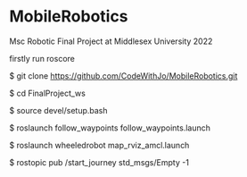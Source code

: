 # MobileRobotics
Msc Robotic Final Project at Middlesex University 2022

firstly run roscore 

$ git clone https://github.com/CodeWithJo/MobileRobotics.git

$ cd FinalProject_ws

$ source devel/setup.bash

$ roslaunch follow_waypoints follow_waypoints.launch

$ roslaunch wheeledrobot map_rviz_amcl.launch

$ rostopic pub /start_journey std_msgs/Empty -1
